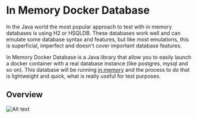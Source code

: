 # In Memory Docker Database


In the Java world the most popular approach to test with in memory databases is using H2 or HSQLDB. These databases work well and can emulate some database syntax and features, but like most emulations, this is superficial, imperfect and doesn't cover important database features.

In Memory Docker Database is a Java library that allow you to easily launch a docker container with a real database instance (like postgres, mysql and so on). This database will be running [in memory][1] and the process to do that is lightweight and quick, what is really useful for test purposes.

## Overview

![Alt text](https://cacoo.com/diagrams/KJIYGq2xh7iCL33h-D6350.png?t=1)


[1]: http://www.martinfowler.com/bliki/InMemoryTestDatabase.html

